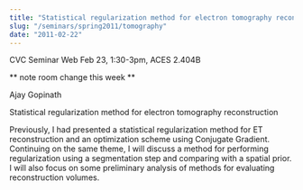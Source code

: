 ```yaml
---
title: "Statistical regularization method for electron tomography reconstruction"
slug: "/seminars/spring2011/tomography"
date: "2011-02-22"
---
```

CVC Seminar Web Feb 23, 1:30-3pm, ACES 2.404B

** note room change this week **

Ajay Gopinath

Statistical regularization method for electron tomography reconstruction

Previously, I had presented a statistical regularization method for ET reconstruction and an optimization scheme using Conjugate Gradient. Continuing on the same theme, I will discuss a method for performing regularization using a segmentation step and comparing with a spatial prior. I will also focus on some preliminary analysis of methods for evaluating reconstruction volumes.